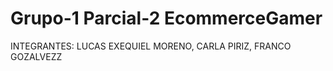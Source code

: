 # Grupo-1 Parcial-2 EcommerceGamer
INTEGRANTES: LUCAS EXEQUIEL MORENO, CARLA PIRIZ, FRANCO GOZALVEZZ
